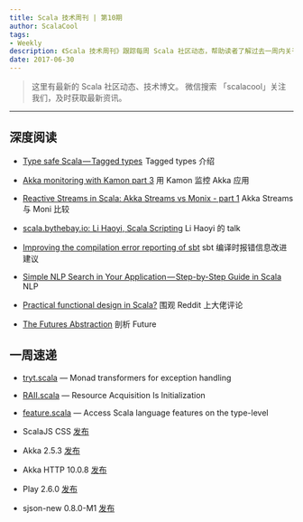 ```yaml
---
title: Scala 技术周刊 | 第10期
author: ScalaCool
tags:
- Weekly
description: 《Scala 技术周刊》跟踪每周 Scala 社区动态，帮助读者了解过去一周内关于 Scala 发生的事情。
date: 2017-06-30
---
```


> 这里有最新的 Scala 社区动态、技术博文。
微信搜索 「scalacool」关注我们，及时获取最新资讯。

***

## 深度阅读

- [Type safe Scala — Tagged types](https://medium.com/@anler/type-safe-scala-tagged-types-e009cb7a4068)
   Tagged types 介绍

- [Akka monitoring with Kamon part 3](https://softwaremill.com/akka-monitoring-with-kamon-part-3/)
  用 Kamon 监控 Akka 应用

- [Reactive Streams in Scala: Akka Streams vs Monix - part 1](https://softwaremill.com/reactive-streams-in-scala-comparing-akka-streams-and-monix-part-1/)
  Akka Streams 与 Moni 比较

- [scala.bythebay.io: Li Haoyi, Scala Scripting](https://www.youtube.com/watch?v=hlB7pQkiMd0&feature=share)
  Li Haoyi 的 talk

- [Improving the compilation error reporting of sbt](https://contributors.scala-lang.org/t/improving-the-compilation-error-reporting-of-sbt/935)
  sbt 编译时报错信息改进建议

- [Simple NLP Search in Your Application — Step-by-Step Guide in Scala](https://medium.com/towards-data-science/simple-nlp-search-in-your-application-step-by-step-guide-in-scala-22ca1ce3e475)
  NLP

- [Practical functional design in Scala?](https://www.reddit.com/r/scala/comments/6j6wuo/practical_functional_design_in_scala/)
  围观 Reddit 上大佬评论

- [The Futures Abstraction](https://techblog.appnexus.com/the-futures-abstraction-21caf9a03f34)
  剖析 Future

## 一周速递

- [tryt.scala](https://github.com/ThoughtWorksInc/tryt.scala) — Monad transformers for exception handling

- [RAII.scala](https://github.com/ThoughtWorksInc/RAII.scala) — Resource Acquisition Is Initialization

- [feature.scala](https://github.com/ThoughtWorksInc/feature.scala) — Access Scala language features on the type-level 

- ScalaJS CSS [发布](https://scalajs-css.github.io/)

- Akka 2.5.3 [发布](http://akka.io/blog/news/2017/06/19/akka-2.5.3-released)

- Akka HTTP 10.0.8 [发布](http://akka.io/blog/news/2017/06/20/akka-http-10.0.8-released)

- Play 2.6.0 [发布](https://groups.google.com/forum/#!topic/play-framework/RFAIws9KBGg)

- sjson-new 0.8.0-M1 [发布](https://github.com/eed3si9n/sjson-new/releases/tag/v0.8.0-M1)

